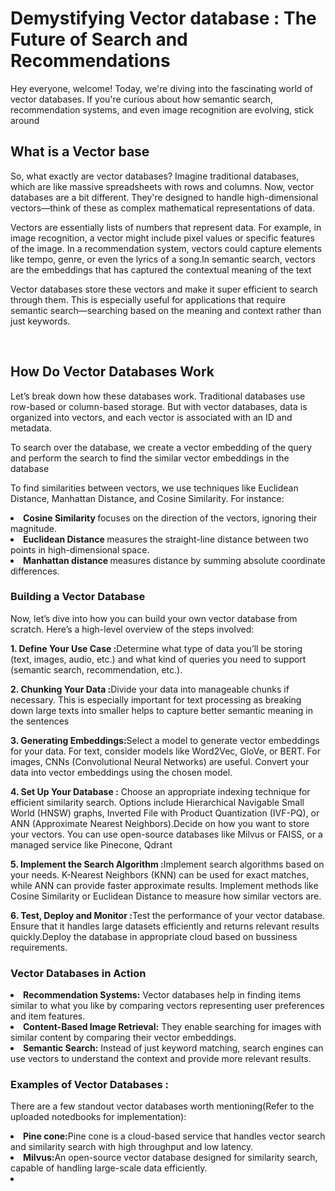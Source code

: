 <h1> Demystifying Vector database : The Future of Search and Recommendations</h1>
<p>Hey everyone, welcome! Today, we're diving into the fascinating world of vector databases. If you're curious about how semantic search, recommendation systems, and even image recognition are evolving, stick around<p>
<p></p>
<h2> What is a Vector base</h2>
<p> So, what exactly are vector databases? Imagine traditional databases, which are like massive spreadsheets with rows and columns. Now, vector databases are a bit different. They're designed to handle high-dimensional vectors—think of these as complex mathematical representations of data. </p>
<p></p>
<p>Vectors are essentially lists of numbers that represent data. For example, in image recognition, a vector might include pixel values or specific features of the image. In a recommendation system, vectors could capture elements like tempo, genre, or even the lyrics of a song.In semantic search, vectors are the embeddings that has captured the contextual meaning of the text</p>
<p>Vector databases store these vectors and make it super efficient to search through them. This is especially useful for applications that require semantic search—searching based on the meaning and context rather than just keywords.
</p>
<p></p>

<br>
<h2>How Do Vector Databases Work</h2>
<p>Let’s break down how these databases work. Traditional databases use row-based or column-based storage. But with vector databases, data is organized into vectors, and each vector is associated with an ID and metadata.</p>
<p> To search over the database, we create a vector embedding of the query and perform the search to find the similar vector embeddings in the database</p>
<p>To find similarities between vectors, we use techniques like Euclidean Distance, Manhattan Distance, and Cosine Similarity. For instance:</p>

<li><strong>Cosine Similarity </strong>focuses on the direction of the vectors, ignoring their magnitude.</li>
<li><strong>Euclidean Distance </strong>measures the straight-line distance between two points in high-dimensional space.</li>
<li><strong>Manhattan distance </strong>measures distance by summing absolute coordinate differences.</li>
<h3>Building a Vector Database</h3>
<p>Now, let’s dive into how you can build your own vector database from scratch. Here’s a high-level overview of the steps involved:</p>
<p><strong>1. Define Your Use Case :</strong>Determine what type of data you’ll be storing (text, images, audio, etc.) and what kind of queries you need to support (semantic search, recommendation, etc.).</p>
<p><strong>2. Chunking Your Data :</strong>Divide your data into manageable chunks if necessary. This is especially important for text processing as breaking down large texts into smaller helps to capture better semantic meaning in the sentences</p>
<p><strong>3. Generating Embeddings:</strong>Select a model to generate vector embeddings for your data. For text, consider models like Word2Vec, GloVe, or BERT. For images, CNNs (Convolutional Neural Networks) are useful. Convert your data into vector embeddings using the chosen model.</p>
<p><strong>4. Set Up Your Database :</strong> Choose an appropriate indexing technique for efficient similarity search. Options include Hierarchical Navigable Small World (HNSW) graphs, Inverted File with Product Quantization (IVF-PQ), or ANN (Approximate Nearest Neighbors).Decide on how you want to store your vectors. You can use open-source databases like Milvus or FAISS, or a managed service like Pinecone, Qdrant</p>
<p><strong>5. Implement the Search Algorithm :</strong>Implement search algorithms based on your needs. K-Nearest Neighbors (KNN) can be used for exact matches, while ANN can provide faster approximate results. Implement methods like Cosine Similarity or Euclidean Distance to measure how similar vectors are.</p>
<p><strong>6. Test, Deploy and Monitor :</strong>Test the performance of your vector database. Ensure that it handles large datasets efficiently and returns relevant results quickly.Deploy the database in appropriate cloud based on bussiness requirements.</p>
<h3>Vector Databases in Action</h3>
<li><strong>Recommendation Systems:</strong> Vector databases help in finding items similar to what you like by comparing vectors representing user preferences and item features.</li>
<li><strong>Content-Based Image Retrieval:</strong> They enable searching for images with similar content by comparing their vector embeddings.</li>
<li><strong>Semantic Search:</strong> Instead of just keyword matching, search engines can use vectors to understand the context and provide more relevant results.</li>
<h3>Examples of Vector Databases :</h3>
<p>There are a few standout vector databases worth mentioning(Refer to the uploaded notedbooks for implementation): </p>
<li><strong>Pine cone:</strong>Pine cone is a cloud-based service that handles vector search and similarity search with high throughput and low latency.</li>
<li><strong>Milvus:</strong>An open-source vector database designed for similarity search, capable of handling large-scale data efficiently.</li>
<li><strong>       </li>

